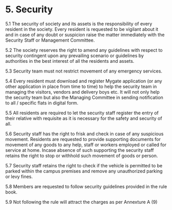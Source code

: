 # 5. Security

5.1	The security of society and its assets is the responsibility of every resident in the society. Every resident is requested to be vigilant about it and in case of any doubt or suspicion raise the matter immediately with the Security Staff or Management Committee.

5.2	The society reserves the right to amend any guidelines with respect to security contingent upon any prevailing scenario or guidelines by authorities in the best interest of all the residents and assets.

5.3	Security team must not restrict movement of any emergency services.

5.4	Every resident must download and register Mygate application (or any other application in place from time to time) to help the security team in managing the visitors, vendors and delivery boys etc. It will not only help the security team but also the Managing Committee in sending notification to all / specific flats in digital form.

5.5	All residents are required to let the security staff register the entry of their relative with requisite as it is necessary for the safety and security of all.

5.6	Security staff has the right to frisk and check in case of any suspicious movement. Residents are requested to provide supporting documents for movement of any goods to any help, staff or workers employed or called for service at home. Incase absence of such supporting the security staff retains the right to stop or withhold such movement of goods or person.

5.7	Security staff retains the right to check if the vehicle is permitted to be parked within the campus premises and remove any unauthorized parking or levy fines.

5.8	Members are requested to follow security guidelines provided in the rule book. 

5.9	Not following the rule will attract the charges as per Annexture A (9)
